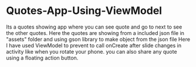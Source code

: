 # Quotes-App-Using-ViewModel
Its a quotes showing app where you can see quote and go to next to see the other quotes.
Here the quotes are showing from a included json file in "assets" folder and using gson library to make object from the json file
Here I have used ViewModel to prevent to call onCreate after slide changes in activity like when you rotate your phone.
you can also share any quote using a floating action button.
